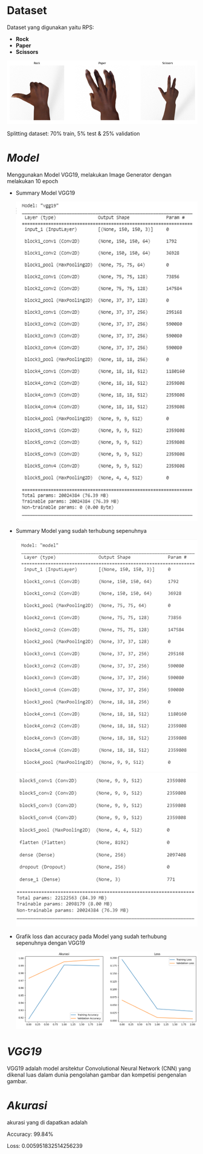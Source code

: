 # Dataset
Dataset yang digunakan yaitu RPS:

- **Rock**
- **Paper**
- **Scissors**

<img src="images/Rps.png" width="800"/>

Splitting dataset: 70% train, 5% test & 25% validation 

# *Model*
Menggunakan Model VGG19, melakukan Image Generator dengan melakukan 10 epoch

- Summary Model VGG19

  <img src="images/Model VGG19.png" width="500"/>

- Summary Model yang sudah terhubung sepenuhnya

  <img src="images/Model Fully Connected(1).png" width="500"/>
  <img src="images/Model Fully Connected(2).png" width="500"/>

- Grafik loss dan accuracy pada Model yang sudah terhubung sepenuhnya dengan VGG19
  
  <img src="images/Train & Validation Graph.png" width="700"/>

# *VGG19*
VGG19 adalah model arsitektur Convolutional Neural Network (CNN) yang dikenal luas dalam dunia pengolahan gambar dan kompetisi pengenalan gambar.

# *Akurasi* 
akurasi yang di dapatkan adalah

Accuracy: 99.84%

Loss: 0.005951832514256239
